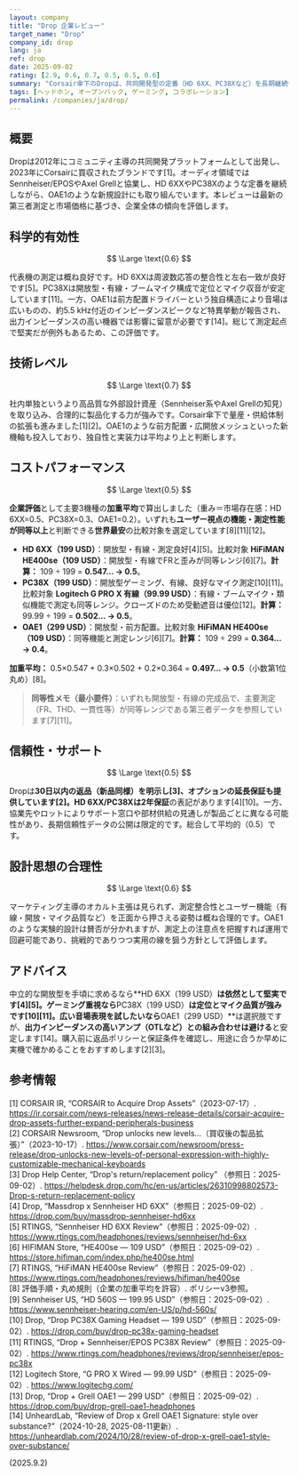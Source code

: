 ```yaml
---
layout: company
title: "Drop 企業レビュー"
target_name: "Drop"
company_id: drop
lang: ja
ref: drop
date: 2025-09-02
rating: [2.9, 0.6, 0.7, 0.5, 0.5, 0.6]
summary: "Corsair傘下のDropは、共同開発型の定番（HD 6XX、PC38Xなど）を長期継続供給しつつ、OAE1のような実験的設計にも挑戦する企業です。測定面の堅実さと開発スピードは良好ですが、価格破壊力は平均的で、保証・サポートも平均的という評価です。"
tags: [ヘッドホン, オープンバック, ゲーミング, コラボレーション]
permalink: /companies/ja/drop/
---
```


## 概要

Dropは2012年にコミュニティ主導の共同開発プラットフォームとして出発し、2023年にCorsairに買収されたブランドです[1]。オーディオ領域ではSennheiser/EPOSやAxel Grellと協業し、HD 6XXやPC38Xのような定番を継続しながら、OAE1のような新規設計にも取り組んでいます。本レビューは最新の第三者測定と市場価格に基づき、企業全体の傾向を評価します。

## 科学的有効性

$$ \Large \text{0.6} $$

代表機の測定は概ね良好です。HD 6XXは周波数応答の整合性と左右一致が良好です[5]。PC38Xは開放型・有線・ブームマイク構成で定位とマイク収音が安定しています[11]。一方、OAE1は前方配置ドライバーという独自構造により音場は広いものの、約5.5 kHz付近のインピーダンスピークなど特異挙動が報告され、出力インピーダンスの高い機器では影響に留意が必要です[14]。総じて測定起点で堅実だが例外もあるため、この評価です。

## 技術レベル

$$ \Large \text{0.7} $$

社内単独というより高品質な外部設計資産（Sennheiser系やAxel Grellの知見）を取り込み、合理的に製品化する力が強みです。Corsair傘下で量産・供給体制の拡張も進みました[1][2]。OAE1のような前方配置・広開放メッシュといった新機軸も投入しており、独自性と実装力は平均より上と判断します。

## コストパフォーマンス

$$ \Large \text{0.5} $$

**企業評価**として主要3機種の**加重平均**で算出しました（重み＝市場存在感：HD 6XX=0.5、PC38X=0.3、OAE1=0.2）。いずれも**ユーザー視点の機能・測定性能が同等以上**と判断できる**世界最安**の比較対象を選定しています[8][11][12]。

- **HD 6XX（199 USD）**：開放型・有線・測定良好[4][5]。比較対象 **HiFiMAN HE400se（109 USD）**：開放型・有線でFRと歪みが同等レンジ[6][7]。**計算：** 109 ÷ 199 = **0.547… → 0.5**。  
- **PC38X（199 USD）**：開放型ゲーミング、有線、良好なマイク測定[10][11]。比較対象 **Logitech G PRO X 有線（99.99 USD）**：有線・ブームマイク・類似機能で測定も同等レンジ。クローズドのため受動遮音は優位[12]。**計算：** 99.99 ÷ 199 = **0.502… → 0.5**。  
- **OAE1（299 USD）**：開放型・前方配置。比較対象 **HiFiMAN HE400se（109 USD）**：同等機能と測定レンジ[6][7]。**計算：** 109 ÷ 299 = **0.364… → 0.4**。

**加重平均：** 0.5×0.547 + 0.3×0.502 + 0.2×0.364 = **0.497… → 0.5**（小数第1位丸め）[8]。

> **同等性メモ（最小要件）**：いずれも開放型・有線の完成品で、主要測定（FR、THD、一貫性等）が同等レンジである第三者データを参照しています[7][11]。

## 信頼性・サポート

$$ \Large \text{0.5} $$

Dropは**30日以内の返品（新品同様）**を明示し[3]、オプションの延長保証も提供しています[2]。HD 6XX/PC38Xは**2年保証**の表記があります[4][10]。一方、協業先やロットによりサポート窓口や部材供給の見通しが製品ごとに異なる可能性があり、長期信頼性データの公開は限定的です。総合して平均的（0.5）です。

## 設計思想の合理性

$$ \Large \text{0.6} $$

マーケティング主導のオカルト主張は見られず、測定整合性とユーザー機能（有線・開放・マイク品質など）を正面から押さえる姿勢は概ね合理的です。OAE1のような実験的設計は賛否が分かれますが、測定上の注意点を把握すれば運用で回避可能であり、挑戦的でありつつ実用の線を狙う方針として評価します。

## アドバイス

中立的な開放型を手頃に求めるなら**HD 6XX（199 USD）**は依然として堅実です[4][5]。ゲーミング重視なら**PC38X（199 USD）**は定位とマイク品質が強みです[10][11]。**広い音場表現**を試したいなら**OAE1（299 USD）**は選択肢ですが、**出力インピーダンスの高いアンプ（OTLなど）との組み合わせは避ける**と安定します[14]。購入前に返品ポリシーと保証条件を確認し、用途に合うか早めに実機で確かめることをおすすめします[2][3]。

## 参考情報

[1] CORSAIR IR, “CORSAIR to Acquire Drop Assets”（2023-07-17）. <https://ir.corsair.com/news-releases/news-release-details/corsair-acquire-drop-assets-further-expand-peripherals-business>  
[2] CORSAIR Newsroom, “Drop unlocks new levels…（買収後の製品拡張）”（2023-10-17）. <https://www.corsair.com/newsroom/press-release/drop-unlocks-new-levels-of-personal-expression-with-highly-customizable-mechanical-keyboards>  
[3] Drop Help Center, “Drop's return/replacement policy” （参照日：2025-09-02）. <https://helpdesk.drop.com/hc/en-us/articles/26310998802573-Drop-s-return-replacement-policy>  
[4] Drop, “Massdrop x Sennheiser HD 6XX”（参照日：2025-09-02）. <https://drop.com/buy/massdrop-sennheiser-hd6xx>  
[5] RTINGS, “Sennheiser HD 6XX Review”（参照日：2025-09-02）. <https://www.rtings.com/headphones/reviews/sennheiser/hd-6xx>  
[6] HIFIMAN Store, “HE400se — 109 USD”（参照日：2025-09-02）. <https://store.hifiman.com/index.php/he400se.html>  
[7] RTINGS, “HiFiMAN HE400se Review”（参照日：2025-09-02）. <https://www.rtings.com/headphones/reviews/hifiman/he400se>  
[8] 評価手順・丸め規則（企業の加重平均を許容）. ポリシーv3参照。  
[9] Sennheiser US, “HD 560S — 199.95 USD”（参照日：2025-09-02）. <https://www.sennheiser-hearing.com/en-US/p/hd-560s/>  
[10] Drop, “Drop PC38X Gaming Headset — 199 USD”（参照日：2025-09-02）. <https://drop.com/buy/drop-pc38x-gaming-headset>  
[11] RTINGS, “Drop + Sennheiser/EPOS PC38X Review”（参照日：2025-09-02）. <https://www.rtings.com/headphones/reviews/drop/sennheiser/epos-pc38x>  
[12] Logitech Store, “G PRO X Wired — 99.99 USD”（参照日：2025-09-02）. <https://www.logitechg.com/>  
[13] Drop, “Drop + Grell OAE1 — 299 USD”（参照日：2025-09-02）. <https://drop.com/buy/drop-grell-oae1-headphones>  
[14] UnheardLab, “Review of Drop x Grell OAE1 Signature: style over substance?”（2024-10-28, 2025-08-11更新）. <https://unheardlab.com/2024/10/28/review-of-drop-x-grell-oae1-style-over-substance/>

(2025.9.2)

